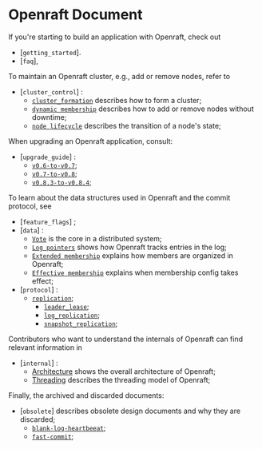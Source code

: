 # Openraft Document

If you're starting to build an application with Openraft, check out
- [`getting_started`].
- [`faq`],

To maintain an Openraft cluster, e.g., add or remove nodes, refer to
- [`cluster_control`] :
  - [`cluster_formation`](`cluster_control::cluster_formation`) describes how to form a cluster;
  - [`dynamic membership`](`cluster_control::dynamic_membership`) describes how to add or remove nodes without downtime;
  - [`node lifecycle`](`cluster_control::node_lifecycle`) describes the transition of a node's state;

When upgrading an Openraft application, consult:
- [`upgrade_guide`] :
  - [`v0.6-to-v0.7`](`upgrade_guide::upgrade_06_07`);
  - [`v0.7-to-v0.8`](`upgrade_guide::upgrade_07_08`);
  - [`v0.8.3-to-v0.8.4`](`upgrade_guide::upgrade_083_084`);

To learn about the data structures used in Openraft and the commit protocol, see
- [`feature_flags`] ;
- [`data`] :
  - [`Vote`](`data::vote`) is the core in a distributed system;
  - [`Log pointers`](`data::log_pointers`) shows how Openraft tracks entries in the log;
  - [`Extended membership`](`data::extended_membership`) explains how members are organized in Openraft;
  - [`Effective membership`](`data::effective_membership`) explains when membership config takes effect;
- [`protocol`] :
  - [`replication`](`protocol::replication`);
    - [`leader_lease`](`protocol::replication::leader_lease`);
    - [`log_replication`](`protocol::replication::log_replication`);
    - [`snapshot_replication`](`protocol::replication::snapshot_replication`);

Contributors who want to understand the internals of Openraft can find relevant information in
- [`internal`] :
  - [Architecture](`crate::docs::internal::architecture`) shows the overall architecture of Openraft;
  - [Threading](`crate::docs::internal::threading`) describes the threading model of Openraft;

Finally, the archived and discarded documents:
- [`obsolete`] describes obsolete design documents and why they are discarded;
  - [`blank-log-heartbeeat`](`obsolete::heartbeat`);
  - [`fast-commit`](`obsolete::fast_commit`);
